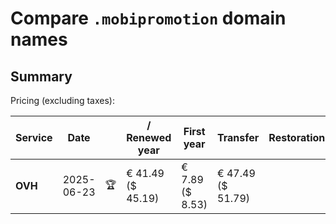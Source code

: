 # Compare `.mobipromotion` domain names

## Summary

Pricing (excluding taxes):

| Service | Date |  | / Renewed year | First year | Transfer | Restoration |
|--|--|--|--|--|--|--|
| **OVH** | 2025-06-23 | 🏆 | € 41.49<br>($ 45.19) | € 7.89<br>($ 8.53) | € 47.49<br>($ 51.79) |  |
